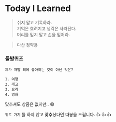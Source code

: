 # Today I Learned

> 쉬지 말고 기록하라.  
> 기억은 흐려지고 생각은 사라진다.  
> 머리를 믿지 말고 손을 믿어라.  

> 다산 정약용

### 돌발퀴즈

```
제가 개발 외에 좋아하는 것이 아닌 것은?

1. 여행
2. 레고
3. 요리
4. 영화
```

맞추셔도 상품은 없지만.. 😅

`뒤로 가기` 를 하지 않고 맞추셨다면 따봉을 드립니다. 👍 👍 👍

